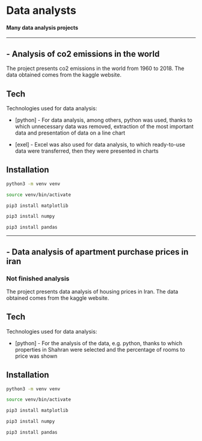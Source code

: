 # Data analysts
#### Many data analysis projects
___
## - Analysis of co2 emissions in the world

The project presents co2 emissions in the world from 1960 to 2018.
The data obtained comes from the kaggle website.

## Tech

Technologies used for data analysis:

- [python] - For data analysis, among others, python was used, thanks to which unnecessary data was removed,    extraction of the most important data and presentation of data on a line chart

- [exel] - Excel was also used for data analysis, to which ready-to-use data were transferred, then they were presented in charts

## Installation

```bash
python3 -m venv venv

source venv/bin/activate

pip3 install matplotlib

pip3 install numpy

pip3 install pandas
```
---
## - Data analysis of apartment purchase prices in iran

### Not finished analysis

The project presents data analysis of housing prices in Iran.
The data obtained comes from the kaggle website.

## Tech

Technologies used for data analysis:

- [python] - For the analysis of the data, e.g. python, thanks to which properties in Shahran were selected and the percentage of rooms to price was shown

## Installation

```bash
python3 -m venv venv

source venv/bin/activate

pip3 install matplotlib

pip3 install numpy

pip3 install pandas
```
